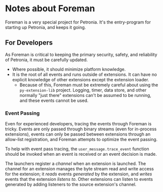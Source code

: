 # Notes about Foreman

Foreman is a very special project for Petronia.  It's the entry-program for starting up Petronia, and keeps it going.


## For Developers

As Foreman is critical to keeping the primary security, safety, and reliability of Petronia, it must be carefully updated.

* Where possible, it should minimize platform knowledge.
* It is the root of all events and runs outside of extensions.  It can have no explicit knowledge of other extensions except the extension loader.
    * Because of this, Foreman must be extremely careful about using the `py-extension-lib` project.  Logging, timer, data store, and other normally "just there" extensions can't be assumed to be running, and these events cannot be used.


### Event Passing

Even for experienced developers, tracing the events through Foreman is tricky.  Events are only passed through binary streams (even for in-process extensions), events can only be passed between extensions through an allow-list registration, and Foreman attempts to optimize the event passing.

To help with event pass tracing, the `user_message.trace_event` function should be invoked when an event is received or an event decision is made.

The launchers register a *channel* when an extension is launched.  The channel for an extension manages the byte stream read and write access for the extension; it *reads* events *generated* by the extension, and *writes* events that the extension *listens to*.  Other extensions can listen to events generated by adding listeners to the source extension's channel.

